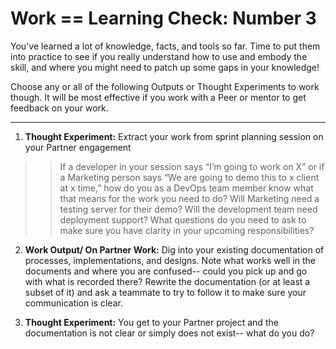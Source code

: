 # Work == Learning Check: Number 3

You've learned a lot of knowledge, facts, and tools so far. Time to put them into practice to see if you really understand how to use and embody the skill, and where you might need to patch up some gaps in your knowledge! 

Choose any or all of the following Outputs or Thought Experiments to work though. It will be most effective if you work with a Peer or mentor to get feedback on your work. 

--- 

1. **Thought Experiment:** Extract your work from sprint planning session on your Partner engagement
>> If a developer in your session says “I’m going to work on X” or if a Marketing person says “We are going to demo this to x client at x time,” how do you as a DevOps team member know what that means for the work you need to do? Will Marketing need a testing server for their demo? Will the development team need deployment support? What questions do you need to ask to make sure you have clarity in your upcoming responsibilities?  
  
2. **Work Output/ On Partner Work:** Dig into your existing documentation of processes, implementations, and designs. Note what works well in the documents and where you are confused-- could you pick up and go with what is recorded there? Rewrite the documentation (or at least a subset of it) and ask a teammate to try to follow it to make sure your communication is clear. 

3. **Thought Experiment:** You get to your Partner project and the documentation is not clear or simply does not exist-- what do you do?
